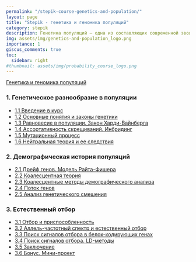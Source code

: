 ```yaml
---
permalink: "/stepik-course-genetics-and-population/"
layout: page
title: "Stepik - генетика и геномика популяций"
category: stepik
description: Генетика популяций — одна из составляющих современной эволюционной теории, называемой синтетической теорией эволюции. [Описание](https://stepik.org/course/9182/info)
img: assets/img/genetics-and-population_logo.png
importance: 1
giscus_comments: true
toc:
  sidebar: right
#thumbnail: assets/img/probability_course_logo.png
---
```


[Генетика и геномика популяций](https://stepik.org/course/9182/syllabus)

### 1. Генетическое разнообразие в популяции

- [1.1 Введение в курс](https://stepik.org/lesson/295217/step/1?unit=276888)
- [1.2 Основные понятия и законы генетики](/stepik-course-genetics-and-population/module_1_2-basics-genetic-laws)
- [1.3 Равновесие в популяции. Закон Харди-Вайнберга](/stepik-course-genetics-and-population/module_1_3-equilibrium_in_the_population_Hardy-Weinberg_law)
- [1.4 Ассортативность скрещиваний. Инбридинг]()
- [1.5 Мутационный процесс]()
- [1.6 Нейтральная теория и ее следствия]()

### 2. Демографическая история популяций

- [2.1 Дрейф генов. Модель Райта-Фишера]()
- [2.2 Коалесцентная теория]()
- [2.3 Коалесцентные методы демографического анализа]()
- [2.4 Поток генов]()
- [2.5 Анализ генетического смешения]()

### 3. Естественный отбор

- [3.1 Отбор и приспособленность]()
- [3.2 Аллель-частотный спектр и естественный отбор]()
- [3.3 Поиск сигналов отбора в белок-кодирующих генах]()
- [3.4 Поиск сигналов отбора. LD-методы]()
- [3.5 Заключение]()
- [3.6 Бонус. Мини-проект]()
